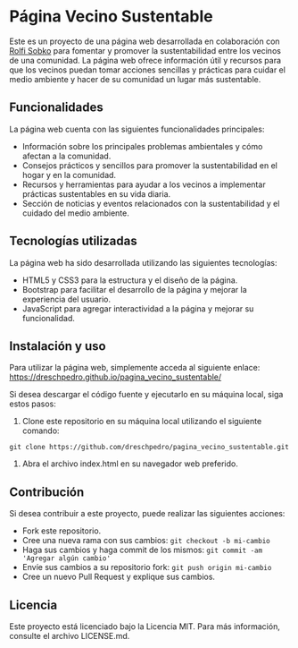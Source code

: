 # Página Vecino Sustentable

Este es un proyecto de una página web desarrollada en colaboración con [Rolfi Sobko](https://github.com/RolfiSobko) para fomentar y promover la sustentabilidad entre los vecinos de una comunidad. La página web ofrece información útil y recursos para que los vecinos puedan tomar acciones sencillas y prácticas para cuidar el medio ambiente y hacer de su comunidad un lugar más sustentable.

## Funcionalidades

La página web cuenta con las siguientes funcionalidades principales:

- Información sobre los principales problemas ambientales y cómo afectan a la comunidad.
- Consejos prácticos y sencillos para promover la sustentabilidad en el hogar y en la comunidad.
- Recursos y herramientas para ayudar a los vecinos a implementar prácticas sustentables en su vida diaria.
- Sección de noticias y eventos relacionados con la sustentabilidad y el cuidado del medio ambiente.

## Tecnologías utilizadas

La página web ha sido desarrollada utilizando las siguientes tecnologías:

- HTML5 y CSS3 para la estructura y el diseño de la página.
- Bootstrap para facilitar el desarrollo de la página y mejorar la experiencia del usuario.
- JavaScript para agregar interactividad a la página y mejorar su funcionalidad.

## Instalación y uso

Para utilizar la página web, simplemente acceda al siguiente enlace: https://dreschpedro.github.io/pagina_vecino_sustentable/

Si desea descargar el código fuente y ejecutarlo en su máquina local, siga estos pasos:

1. Clone este repositorio en su máquina local utilizando el siguiente comando:

```
git clone https://github.com/dreschpedro/pagina_vecino_sustentable.git
```


1. Abra el archivo index.html en su navegador web preferido.

## Contribución

Si desea contribuir a este proyecto, puede realizar las siguientes acciones:

- Fork este repositorio.
- Cree una nueva rama con sus cambios: `git checkout -b mi-cambio`
- Haga sus cambios y haga commit de los mismos: `git commit -am 'Agregar algún cambio'`
- Envíe sus cambios a su repositorio fork: `git push origin mi-cambio`
- Cree un nuevo Pull Request y explique sus cambios.

## Licencia

Este proyecto está licenciado bajo la Licencia MIT. Para más información, consulte el archivo LICENSE.md.
